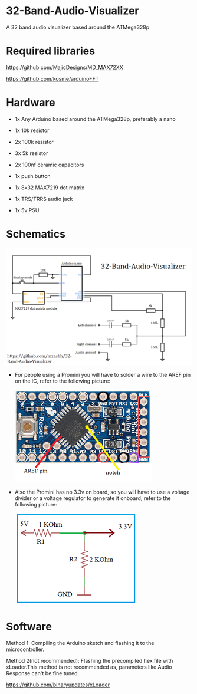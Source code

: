 # 32-Band-Audio-Visualizer
A 32 band audio visualizer based around the ATMega328p 

# Required libraries

https://github.com/MajicDesigns/MD_MAX72XX

https://github.com/kosme/arduinoFFT

# Hardware

* 1x Any Arduino based around the ATMega328p, preferably a nano

* 1x 10k resistor

* 2x 100k resistor

* 3x 5k resistor

* 2x 100nf ceramic capacitors

* 1x push button

* 1x 8x32 MAX7219 dot matrix

* 1x TRS/TRRS audio jack

* 1x 5v PSU

# Schematics

![alt text](https://github.com/mzashh/32-Band-Audio-Visualizer/blob/main/schematics/schematic.png?raw=true)


*  For people using a Promini you will have to solder a wire to the AREF pin on the IC, refer to the following picture:

   ![alt text](https://github.com/mzashh/32-Band-Audio-Visualizer/blob/main/schematics/arefpromini.png?raw=true)
 
* Also the Promini has no 3.3v on board, so you will have to use a voltage divider or a voltage regulator to generate it onboard, refer to the following picture:

   ![alt text](https://github.com/mzashh/32-Band-Audio-Visualizer/blob/main/schematics/voltagedivider.jpg?raw=true)

# Software

Method 1: Compiling the Arduino sketch and flashing it to the microcontroller.

Method 2(not recommended): Flashing the precompiled hex file with xLoader.This method is not recommended as, parameters like Audio Response can't be fine tuned.

https://github.com/binaryupdates/xLoader

